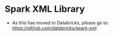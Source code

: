 # Spark XML Library 

- As this has moved to Databricks, please go to: https://github.com/databricks/spark-xml
